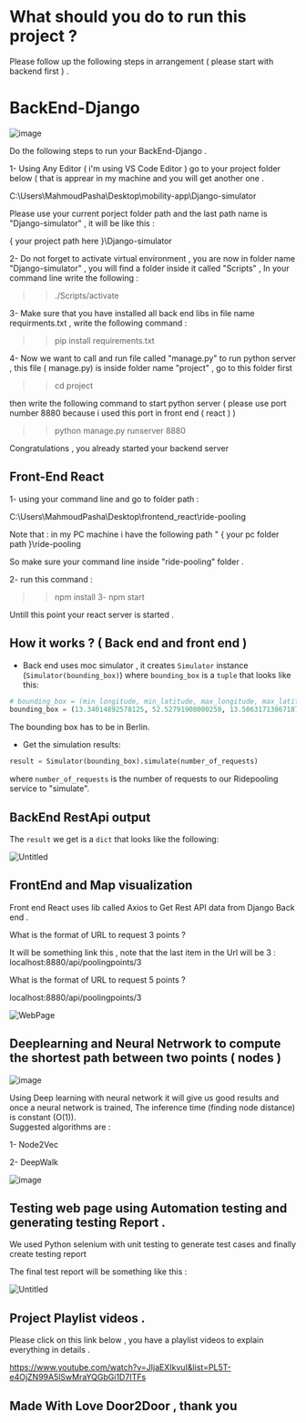 # What should you do to run this project ?

Please follow up the following steps in arrangement  ( please start with backend first ) .

# BackEnd-Django
![image](https://user-images.githubusercontent.com/15266919/90052367-53ca4400-dcd9-11ea-8554-cd8059f0dff2.png)

Do the following steps to run your BackEnd-Django .

1- Using Any Editor ( i'm using VS Code Editor ) go to your project folder below ( that is apprear in my machine and you will get another one .

C:\Users\MahmoudPasha\Desktop\mobility-app\Django-simulator

Please use your current porject folder path and the last path name is "Django-simulator" , it will be like this : 

{ your project path here }\Django-simulator 

2- Do not forget to activate virtual environment , you are now in folder name "Django-simulator" , you will find a folder inside it called "Scripts" , 
In your command line write the following : 
>> ./Scripts/activate 

3- Make sure that you have installed all back end libs in file name requirments.txt , write the following command : 

>> pip install requirements.txt


4- Now we want to call and run file called "manage.py" to run python server , this file ( manage.py) is inside folder name "project" , go to this folder first 
>> cd project 

then write the following command to start python server ( please use port number 8880 because i used this port in front end ( react ) ) 

>> python manage.py runserver 8880

Congratulations , you already started your backend server    

## Front-End React
1- using your command line and go to folder path :

 C:\Users\MahmoudPasha\Desktop\frontend_react\ride-pooling 

Note that : in my PC machine i have the following path " 
{ your pc folder path }\ride-pooling 

So make sure your command line inside "ride-pooling" folder .

2- run this command :
>> npm install
3- npm start 

Untill this point your react server is started .

## How it works ? ( Back end and front end ) 
- Back end uses moc simulator , it creates `Simulator` instance (`Simulator(bounding_box)`) where `bounding_box` is a `tuple` that looks like this:
```python
# bounding_box = (min_longitude, min_latitude, max_longitude, max_latitude)
bounding_box = (13.34014892578125, 52.52791908000258, 13.506317138671875, 52.562995039558004)
```
The bounding box has to be in Berlin.

- Get the simulation results:
```python
result = Simulator(bounding_box).simulate(number_of_requests)
```
where `number_of_requests` is the number of requests to our Ridepooling service to "simulate".

## BackEnd RestApi output  
The `result` we get is a `dict` that looks like the following: 



![Untitled](https://user-images.githubusercontent.com/15266919/90051912-b66f1000-dcd8-11ea-98d6-b84871180da1.png)

## FrontEnd and Map visualization   

Front end React uses lib called Axios to Get Rest API data from Django Back end .

What is the format of URL to request 3 points ? 

It will be something link this , note that the last item in the Url will be 3   : 
localhost:8880/api/poolingpoints/3 

What is the format of URL to request 5 points ? 

localhost:8880/api/poolingpoints/3 

![WebPage](https://user-images.githubusercontent.com/15266919/90053838-529a1680-dcdb-11ea-9ec6-b1402e80dc62.png)


## Deeplearning and Neural Netrwork to compute the shortest path between two points ( nodes ) 

![image](https://user-images.githubusercontent.com/15266919/90054102-ad337280-dcdb-11ea-81d1-953447f404c8.png)

Using Deep learning with neural network it will give us good results and once a neural network is trained, 
The inference time (finding node distance) is constant (O(1)).  
Suggested algorithms are : 

1- Node2Vec

2- DeepWalk


![image](https://user-images.githubusercontent.com/15266919/90054411-1e732580-dcdc-11ea-84f3-4ee6d559313e.png)


## Testing web page using Automation testing and generating testing Report .

We used Python selenium with unit testing to generate test cases and finally create testing report 

The final test report will be something like this : 

![Untitled](https://user-images.githubusercontent.com/15266919/90070975-11166500-dcf5-11ea-8e20-57e8160a5a38.png)

   ## Project Playlist videos .

Please click on this link below , you have a playlist videos to explain everything in details .

https://www.youtube.com/watch?v=JIjaEXIkvuI&list=PL5T-e4OjZN99A5lSwMraYQGbGi1D7ITFs

## Made With Love Door2Door , thank you

